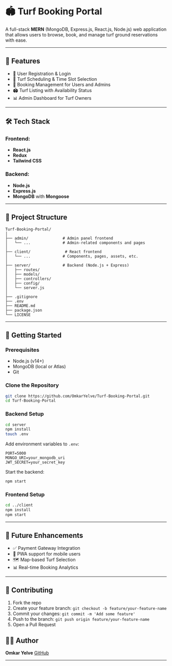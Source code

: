 # 🏟️ Turf Booking Portal

A full-stack **MERN** (MongoDB, Express.js, React.js, Node.js) web application that allows users to browse, book, and manage turf ground reservations with ease.

---

## 📌 Features

* 🔐 User Registration & Login
* 📅 Turf Scheduling & Time Slot Selection
* 🧾 Booking Management for Users and Admins
* 🏟️ Turf Listing with Availability Status
* 📊 Admin Dashboard for Turf Owners

---

## 🛠️ Tech Stack

### Frontend:

* **React.js**
* **Redux**
* **Tailwind CSS**

### Backend:

* **Node.js**
* **Express.js**
* **MongoDB** with **Mongoose**

---

## 📁 Project Structure

```
Turf-Booking-Portal/
│
├── admin/               # Admin panel frontend
│   └── ...              # Admin-related components and pages
│
├── client/               # React frontend
│   └── ...              # Components, pages, assets, etc.
│
├── server/              # Backend (Node.js + Express)
│   ├── routes/
│   ├── models/
│   ├── controllers/
│   ├── config/
│   └── server.js
│
├── .gitignore
├── .env
├── README.md
├── package.json         
└── LICENSE

```

---

## 🚀 Getting Started

### Prerequisites

* Node.js (v14+)
* MongoDB (local or Atlas)
* Git

### Clone the Repository

```bash
git clone https://github.com/OmkarYelve/Turf-Booking-Portal.git
cd Turf-Booking-Portal
```

### Backend Setup

```bash
cd server
npm install
touch .env
```

Add environment variables to `.env`:

```
PORT=5000
MONGO_URI=your_mongodb_uri
JWT_SECRET=your_secret_key
```

Start the backend:

```bash
npm start
```

### Frontend Setup

```bash
cd ../client
npm install
npm start
```



---

## 🧪 Future Enhancements

* ✅ Payment Gateway Integration
* 📱 PWA support for mobile users
* 🗺️ Map-based Turf Selection
* 📊 Real-time Booking Analytics

---

## 🤝 Contributing

1. Fork the repo
2. Create your feature branch: `git checkout -b feature/your-feature-name`
3. Commit your changes: `git commit -m 'Add some feature'`
4. Push to the branch: `git push origin feature/your-feature-name`
5. Open a Pull Request



## 👨‍💻 Author

**Omkar Yelve**
[GitHub](https://github.com/OmkarYelve)

---

